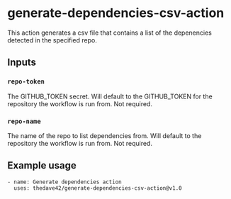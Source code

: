 # generate-dependencies-csv-action

This action generates a csv file that contains a list of the depenencies detected in the specified repo.

## Inputs

### `repo-token`

The GITHUB_TOKEN secret.  Will default to the GITHUB_TOKEN for the repository the workflow is run from.  Not required.

### `repo-name`

The name of the repo to list dependencies from.  Will default to the repository the workflow is run from.  Not required.


## Example usage

    - name: Generate dependencies action
      uses: thedave42/generate-dependencies-csv-action@v1.0